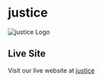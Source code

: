 # justice

![justice Logo](https://cheery-elf-f4faa2.netlify.app/images/logo2.png)

## Live Site

Visit our live website at [justice](https://cheery-elf-f4faa2.netlify.app/)
